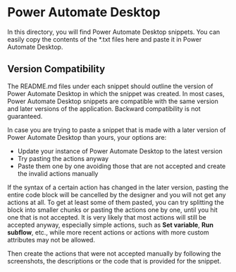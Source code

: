 # Power Automate Desktop

In this directory, you will find Power Automate Desktop snippets. You can easily copy the contents of the *.txt files here and paste it in Power Automate Desktop.

## Version Compatibility
The README.md files under each snippet should outline the version of Power Automate Desktop in which the snippet was created. 
In most cases, Power Automate Desktop snippets are compatible with the same version and later versions of the application. Backward compatibility is not guaranteed.

In case you are trying to paste a snippet that is made with a later version of Power Automate Desktop than yours, your options are:

* Update your instance of Power Automate Desktop to the latest version
* Try pasting the actions anyway
* Paste them one by one avoiding those that are not accepted and create the invalid actions manually

If the syntax of a certain action has changed in the later version, pasting the entire code block will be cancelled by the designer and you will not get any actions at all.
To get at least some of them pasted, you can try splitting the block into smaller chunks or pasting the actions one by one, until you hit one that is not accepted.
It is very likely that most actions will still be accepted anyway, especially simple actions, such as **Set variable**, **Run subflow**, etc., while more recent actions or actions with more custom attributes may not be allowed.

Then create the actions that were not accepted manually by following the screenshots, the descriptions or the code that is provided for the snippet.
